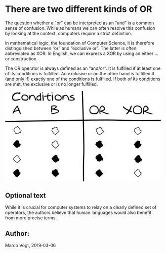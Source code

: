 # There are two different kinds of OR

The question whether a "or" can be interpreted as an "and" is a common sense of confusion. While as humans we can often resolve this confusion by looking at the context, computers require a strict definition.

In mathematical logic, the foundation of Computer Science, it is therefore distinguished between “or” and “exclusive or”. The latter is often abbreviated as XOR. In English, we can express a XOR by using an either … or construction.

The OR operator is always defined as an “and/or”. It is fulfilled if at least one of its conditions is fulfilled. An exclusive or on the other hand is fulfilled if (and only if) exactly one of the conditions is fulfilled. If both of its conditions are met, the exclusive or is no longer fulfilled.

![OR vs XOR: Truth Table](figures/image-0-13-truth-table.svg)



## Optional text
While it is crucial for computer systems to relay on a clearly defined set of operators, the authors believe that human languages would also benefit from more precise terms.



## Author:
Marco Vogt, 2019-03-06
